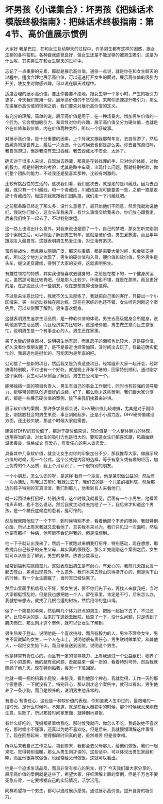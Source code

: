 # 坏男孩《小课集合》：坏男孩《把妹话术模版终极指南》：把妹话术终极指南：第4节、高价值展示惯例

大家好 我是巴拉，在和女生互动聊天的过程中，许多男生都有这样的困惑，跟女生聊的各种投机，各种自我感觉良好，但女生还是不能足够的被男生吸引，这是为什么呢，其实男生在和女生聊天的过程中。

忘记了一点重要的元素，那就是展示高价值，通俗一点说，就是你在和女生聊天的过程中，适度合理地展示高价值，可以迅速打开女生的面对，展示高价值的吸引力开关，使女生对你感兴趣，可以说在聊天过程中。

适度合理的展示高价值，要比你套套不绝地，跟女生聊一个多小时，产生的吸引力更多，今天我们就用一些，展示高价值的干货惯例，来帮你迅速提升吸引力，那么在讲展示高价值的惯例之前，我们要先对展示高价值的定义。

有充分的理解，简单的说，展示高价值是用于，在一种场景内，增加男生价值的一个行为，它会增加吸引力，和异性对你的兴趣，展示高价值又分为硬价值，也就是外在价值和软价值，内在价值两种类型，所以一个好故事。

对展示高价值，是十分重要的因素，上个月我又跟我那帮车友，去自驾游了，然后西藏真的是世界上，最后一片近途，什么时候去也都是那么美，你去自驾游过吗，我自驾游过，但是我没有去过西藏，我去西藏太不安全，太远了。

确实对于很多人来说，自驾游去西藏，那真是花钱找罪的手，它对你的体能，对你的毅力，都是特别大的考验，尤其是路中车载，出现什么问题，那就特别考验，你们整个团队的能力，不过我还是挺喜欢那种，比较有刺激的。

比较有挑战性的生活的，这次我们看，我们这次去，就是走的是川藏线，因为去西藏，就只有一个川藏线，和一个青藏线，川藏线路况可能要差一些，之前一直是走那个青藏线的，但这次我就跟我们团队提，我们走一下川藏线吧。

之前那条路已经走了那么多，没什么意思了，最开始他们不同意，然后我就劝说他们，我说你们放心，这次头车我来开，有什么事情交给我来办，你们放心跟我走，后来我们终于一起去了，不过特别幸运。

这一路上也没出什么意外，对我来说也是圆了一个，自己的梦吧，那女生听完刚刚这个案例之后，可以侧面了解到男生有车，这就是硬价值，男生爱旅游，而且年年跟朋友入藏自驾，这就表明男生热爱生活，对生活有追求。

富有挑战性，而且朋友圈很广泛，那这些事情，都是需要大量时间，和金钱支持的，所以这个地方又体现了，男生的硬价值和入货，硬价值和软价值，另外男生是头车，提议走穿藏线，得到了大家的支持，这就表明男生。

有雄性领袖的特质，其实我也挺喜欢去健身的，之前是在楼下的，一个健身房运动，虽然那可能比较贵吧，但是那人比较少，环境也不错，就是在那练，而且更好的是，在那边还认识一些朋友，现在想想觉得也挺值得。

不过后来生意比较忙，我就不怎么去那练了，我就把自己家的客厅，开辟出一个小区域来，买一些运动器械在那边练，现在在家练的也还不错，女生听完刚刚这个案例后，可以从侧面了解到，男生喜欢健身。

这就表明男生追求生活品质，是一种软价值的体现，男生去高级健身会所健身，说明他追求生活品质，而且经济实力比较好，这是硬价值，男生做生意而且生意很忙，说明男生是一个有事业心的人，男生还在家里。

买了大量的健身器材，说明男生他有房，而且房子的面积也比较大，这是硬价值，好久没看你发朋友圈了，是不是最近也经常加班，没时间出去玩了，我最近确实挺忙的，我最近也是挺忙的，可能因为是年底的吧。

公司接了一些新的项目，然后我又是负责这些项目，经常组织大家一起开会，经常搞得特别晚，不过也有一个好处，就是晚上开车不堵的，回家特别顺利，通过刚才这个案例，女生可以从侧面了解到，男生在公司是一个。

能够独挡一面的项目负责人，男生有自己的事业工作很忙，同时也有较强的领导能力，能够带领团队创造很好的成绩，好了，那么刚才这些案例，我们跟大家分享的，都是一些展示硬价值的案例，接下来我们接着来讲讲。

展示软价值的案例，那许多学员都会说，DHV硬价值比较难搞，尤其是对于刚毕业，刚接触社会的男生来说，事业刚刚起步，还是小小潜力股，DHV硬价值建设方面，还比较欠缺，那这个时候大家就需要。

建设好DHV的软价值了，相对于硬价值来说，软价值是一个人整体魅力的体现，运用得当的话，对女生的吸引力也是很大的，要知道女生们都喜欢跟，风趣幽默 温柔善良，性格成文 有爱心，有责任心的男人谈恋爱。

具备其中几条软价值，就会让女生对你的印象加分不少，那我推荐大家，做展示软价值的时候，用一个公式，这个公式是内容的选择，等于有意义或有趣的经历，加上优秀的个人品质，我上个月认识了，一个很特别的朋友。

一个小朋友，怎么认识的呀，是这样 我有一个朋友，他是兼职做公益的，然后有一次办活动，叫我过去帮忙 我就过去了，我们去的是一个儿童的福利院，然后那边的孩子特别的天真活泼，我们到那儿，他看到有人来看他们。

就一起围过来打招呼，特别热情，这个时候我就看见，后面有一个小男生，他看着怯声声的，也不怎么说话，然后我就主动过去抱他了一下，我后来才知道这个男孩，是一个糖氏症候症的患者，挺可怜的。

然后我就陪他玩了一个下午，到时候特别不舍，看着他那个不舍的眼神，我就特别心酸，所以上周末我就又去看他了，其实我本来以为，我们只见过一次面吧，然后他要有那样一种病，他可能不会记得我的，但是没想到。

他一下子就认出我来了，然后一下就跑过来朝我打招呼，特别感动，现在想想，那些抛弃自己孩子的亲生父母，其实真的很残忍，那么听完刚刚这个案例之后，女生就可以从侧面了解到，男生的身体，热衷公益事业。

经常到福利院照顾孤儿，这就表现出男生是有耐心，有爱心的，我前几天跟女友一起去登山，差点出现意外，什么意外，我们本来去登山玩得挺开心的，但是快下山的时候，有一个女生脚崴了，当时天已经快黑了。

然后山里面手机信号又不好，那女生说，要不你们先下去，再找人来救我吧，当时大家都挺慌乱的，但是我也想把她一个人，留在家里，肯定是不行，后来怎么办，我就想来想去，就找了几根合适的树枝，然后用带的登山绳。

做了一个简易的单架，然后叫几个体力好点的男生，把她一起抬下去了，不过还好，比较幸运的是，后来打车送她去医院，检查了一下，没什么问题，只是伤到了肌肉而已，那么刚才这个案例，就可以让女生了解到。

男生热衷于登山，说明他是一个喜欢挑战，而且有毅力的人，男生不理会女生，男生不留崴脚的女生，一个人在山上，说明他很有责任心，男生砍树做单架，和其他人，一起把女生抬下山，而且亲自送到医院，说明这个男生。

他是非常有责任心的，而且有一定的领导能力，上周我通过一个公益组织，收养了一只小的恶狗，他的腿有点问题，走起路来一瘸一拐的，看着特别可怜，然后我就照顾了他几天，现在特别黏我，每天一下班回家。

他就一瘸一拐的扭着小屁股，来接我，看到他那个神态，我就觉得，工作一天的那个疲惫感，一下就没有了，特别开心，那从刚才这个案例中，就可以看出，男生他养了一条小狗，而且是领养的，说明男生他非常的。

有爱心 有责任心，这也是一种软价值的表现，你知道我人生中过的，最艰难的一段时光，是什么时候吗，不知道，就是在我大概初中的时候，那个时候我父亲刚做生意，失败了，所以那段时间家里面，就特别地紧张。

有什么好吃的，我妈都紧着给我吃，那时候我就问，你怎么不吃，我妈说她不喜欢吃，那时候小不懂事，还真以为她不喜欢吃，但是后来，我就慢慢理解这件事情了，现在回想起来，觉得那段时间真的是，虽然艰苦 但是很幸福。

所以后来我自己工作之后，每到周末，我都会去父母那儿，给他们做饭，我们一起来吃，觉得特别温暖，那么从男生刚才讲的，这些话中，可以体现出男生家庭和睦，而且他很喜欢做饭，也经常给父母做饭，这就可以看出。

他是一个追求生活品质，而且非常有孝心的男生，好了 今天我们跟大家分享的，展示高价值的案例就是这些了，希望大家，仔细理解上面的案例，但是千万也不要死急应背，一定要根据自己的实际情况，活学活用。

同样希望每一个男生，都可以通过展示感情，通过展示高价值，提升自身的吸引力。